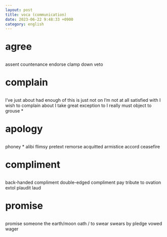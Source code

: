 ```yaml
---
layout: post
title: voca (communication)
date: 2023-06-22 9:48:33 +0900
category: english
---
```

<p style="font-size:30px;"><b> agree </b></p>
assent
countenance
endorse
clamp down
veto

<p style="font-size:30px;"><b> complain </b></p>
I’ve just about had enough of
this is just not on
I’m not at all satisfied with
I wish to complain about
I take great exception to
I really must object to
grouse *

<p style="font-size:30px;"><b> apology </b></p>
phoney *
alibi
flimsy pretext
remorse
acquitted
armistice
accord
ceasefire

<p style="font-size:30px;"><b> compliment </b></p>
back-handed compliment
double-edged compliment
pay tribute to
ovation
extol
plaudit
laud 

<p style="font-size:30px;"><b> promise </b></p>
promise someone the earth/moon
oath / to swear
swears by
pledge
vowed
wager

